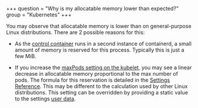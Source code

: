 +++
question = "Why is my allocatable memory lower than expected?"
group = "Kubernetes"
+++

You may observe that allocatable memory is lower than on general-purpose Linux distributions. There are 2 possible reasons for this:

* As the [control container](https://github.com/bottlerocket-os/bottlerocket-control-container) runs in a second instance of containerd, a small amount of memory is reserved for this process. Typically this is just a few MiB.

* If you increase the [maxPods setting on the kubelet](https://kubernetes.io/docs/reference/config-api/kubelet-config.v1beta1/#kubelet-config-k8s-io-v1beta1-KubeletConfiguration), you may see a linear decrease in allocatable memory proportional to the max number of pods. The formula for this reservation is detailed in the [Settings Reference](https://bottlerocket.dev/en/os/1.19.x/api/settings/kubernetes/#kube-reserved). This may be different to the calculation used by other Linux distributions. This setting can be overridden by providing a static value to the settings [user data](https://github.com/bottlerocket-os/bottlerocket#using-user-data).

